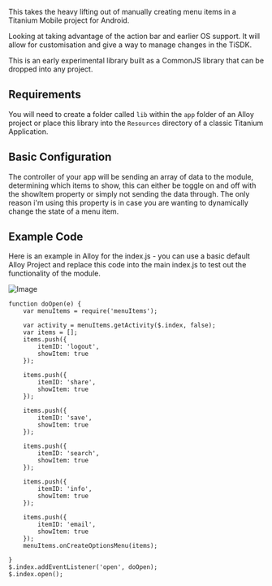 This takes the heavy lifting out of manually creating menu items in a Titanium Mobile project for Android.

Looking at taking advantage of the action bar and earlier OS support. It will allow for customisation and give a way to manage changes in the TiSDK.

This is an early experimental library built as a CommonJS library that can be dropped into any project.

Requirements
------------

You will need to create a folder called `lib` within the `app` folder of an Alloy project or place this library into the `Resources` directory of a classic Titanium Application.

Basic Configuration
-------------------

The controller of your app will be sending an array of data to the module, determining which items to show, this can either be toggle on and off with the showItem property or simply not sending the data through. The only reason i'm using this property is in case you are wanting to dynamically change the state of a menu item.

Example Code
------------ 

Here is an example in Alloy for the index.js - you can use a basic default Alloy Project and replace this code into the main index.js to test out the functionality of the module.

![Image](../blob/master/app/assets/images/device-2013-08-24-190142.png?raw=true)

```
function doOpen(e) {
	var menuItems = require('menuItems');

	var activity = menuItems.getActivity($.index, false);
	var items = [];
	items.push({
		itemID: 'logout',
		showItem: true
	});

	items.push({
		itemID: 'share',
		showItem: true
	});

	items.push({
		itemID: 'save',
		showItem: true
	});

	items.push({
		itemID: 'search',
		showItem: true
	});

	items.push({
		itemID: 'info',
		showItem: true
	});

	items.push({
		itemID: 'email',
		showItem: true
	});
	menuItems.onCreateOptionsMenu(items);

}
$.index.addEventListener('open', doOpen);
$.index.open();
```
